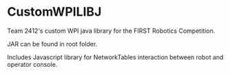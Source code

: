 CustomWPILIBJ
=============
Team 2412's custom WPI java library for the FIRST Robotics Competition.

JAR can be found in root folder.

Includes Javascript library for NetworkTables interaction between robot and operator console.
